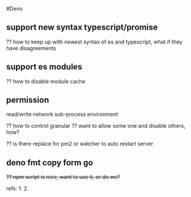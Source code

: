 #Deno

## support new syntax typescript/promise
?? how to keep up with newest syntax of es and typescript, what if they have disagreements
## support es modules
?? how to disable module cache

## permission
read/write
network
sub-process
environment

?? how to control granular
?? want to allow some one and disable others, how?


?? is there replace for pm2 or watcher to auto restart server
## deno fmt copy form go

~~?? npm script is nice, want to use it, or do we?~~

refs:
1.[](https://www.ruanyifeng.com/blog/2020/01/deno-intro.html)
2.[](https://flaviocopes.com/deno/)